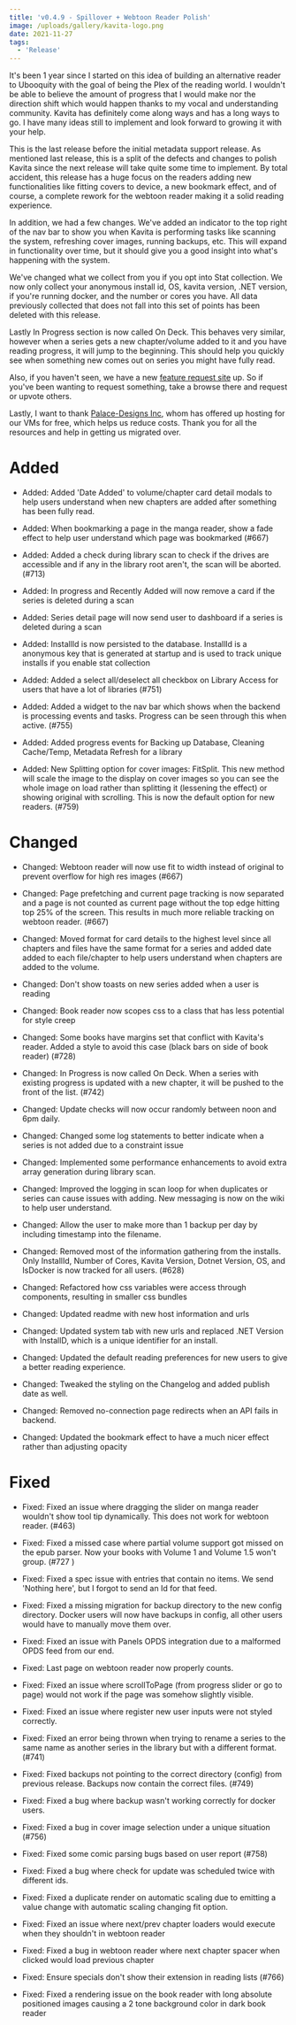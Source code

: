 ```yaml
---
title: 'v0.4.9 - Spillover + Webtoon Reader Polish'
image: /uploads/gallery/kavita-logo.png
date: 2021-11-27
tags:
  - 'Release'
---
```


It's been 1 year since I started on this idea of building an alternative reader to Ubooquity with the goal of being the Plex of the reading world. I wouldn't be able to believe the amount of progress that I would make nor the direction shift which would happen thanks to my vocal and understanding community. Kavita has definitely come along ways and has a long ways to go. I have many ideas still to implement and look forward to growing it with your help. 



This is the last release before the initial metadata support release. As mentioned last release, this is a split of the defects and changes to polish Kavita since the next release will take quite some time to implement. By total accident, this release has a huge focus on the readers adding new functionalities like fitting covers to device, a new bookmark effect, and of course, a complete rework for the webtoon reader making it a solid reading experience.



In addition, we had a few changes. We've added an indicator to the top right of the nav bar to show you when Kavita is performing tasks like scanning the system, refreshing cover images, running backups, etc. This will expand in functionality over time, but it should give you a good insight into what's happening with the system. 



We've changed what we collect from you if you opt into Stat collection. We now only collect your anonymous install id, OS, kavita version, .NET version, if you're running docker, and the number or cores you have. All data previously collected that does not fall into this set of points has been deleted with this release. 



Lastly In Progress section is now called On Deck. This behaves very similar, however when a series gets a new chapter/volume added to it and you have reading progress, it will jump to the beginning. This should help you quickly see when something new comes out on series you might have fully read. 



Also, if you haven't seen, we have a new [feature request site](https://feats.kavitareader.com) up. So if you've been wanting to request something, take a browse there and request or upvote others. 



Lastly, I want to thank [Palace-Designs Inc](https://www.palace-designs.com/), whom has offered up hosting for our VMs for free, which helps us reduce costs. Thank you for all the resources and help in getting us migrated over. 



# Added

- Added: Added 'Date Added' to volume/chapter card detail modals to help users understand when new chapters are added after something has been fully read.

- Added: When bookmarking a page in the manga reader, show a fade effect to help user understand which page was bookmarked (#667)

- Added: Added a check during library scan to check if the drives are accessible and if any in the library root aren't, the scan will be aborted. (#713)

- Added: In progress and Recently Added will now remove a card if the series is deleted during a scan

- Added: Series detail page will now send user to dashboard if a series is deleted during a scan

- Added: InstallId is now persisted to the database. InstallId is a anonymous key that is generated at startup and is used to track unique installs if you enable stat collection

- Added: Added a select all/deselect all checkbox on Library Access for users that have a lot of libraries (#751)

- Added: Added a widget to the nav bar which shows when the backend is processing events and tasks. Progress can be seen through this when active. (#755)

- Added: Added progress events for Backing up Database, Cleaning Cache/Temp, Metadata Refresh for a library

- Added: New Splitting option for cover images: FitSplit. This new method will scale the image to the display on cover images so you can see the whole image on load rather than splitting it (lessening the effect) or showing original with scrolling. This is now the default option for new readers. (#759)



# Changed

- Changed: Webtoon reader will now use fit to width instead of original to prevent overflow for high res images (#667)

- Changed: Page prefetching and current page tracking is now separated and a page is not counted as current page without the top edge hitting top 25% of the screen. This results in much more reliable tracking on webtoon reader. (#667)

- Changed: Moved format for card details to the highest level since all chapters and files have the same format for a series and added date added to each file/chapter to help users understand when chapters are added to the volume.

- Changed: Don't show toasts on new series added when a user is reading

- Changed: Book reader now scopes css to a class that has less potential for style creep

- Changed: Some books have margins set that conflict with Kavita's reader. Added a style to avoid this case (black bars on side of book reader) (#728)

- Changed: In Progress is now called On Deck. When a series with existing progress is updated with a new chapter, it will be pushed to the front of the list. (#742)

- Changed: Update checks will now occur randomly between noon and 6pm daily.

- Changed: Changed some log statements to better indicate when a series is not added due to a constraint issue

- Changed: Implemented some performance enhancements to avoid extra array generation during library scan.

- Changed: Improved the logging in scan loop for when duplicates or series can cause issues with adding. New messaging is now on the wiki to help user understand.

- Changed: Allow the user to make more than 1 backup per day by including timestamp into the filename.

- Changed: Removed most of the information gathering from the installs. Only InstallId, Number of Cores, Kavita Version, Dotnet Version, OS, and IsDocker is now tracked for all users. (#628)

- Changed: Refactored how css variables were access through components, resulting in smaller css bundles

- Changed: Updated readme with new host information and urls

- Changed: Updated system tab with new urls and replaced .NET Version with InstallD, which is a unique identifier for an install.

- Changed: Updated the default reading preferences for new users to give a better reading experience.

- Changed: Tweaked the styling on the Changelog and added publish date as well.

- Changed: Removed no-connection page redirects when an API fails in backend.

- Changed: Updated the bookmark effect to have a much nicer effect rather than adjusting opacity





# Fixed

- Fixed: Fixed an issue where dragging the slider on manga reader wouldn't show tool tip dynamically. This does not work for webtoon reader. (#463)

- Fixed: Fixed a missed case where partial volume support got missed on the epub parser. Now your books with Volume 1 and Volume 1.5 won't group. (#727 )

- Fixed: Fixed a spec issue with entries that contain no items. We send 'Nothing here', but I forgot to send an Id for that feed.

- Fixed: Fixed a missing migration for backup directory to the new config directory. Docker users will now have backups in config, all other users would have to manually move them over.

- Fixed: Fixed an issue with Panels OPDS integration due to a malformed OPDS feed from our end.

- Fixed: Last page on webtoon reader now properly counts.

- Fixed: Fixed an issue where scrollToPage (from progress slider or go to page) would not work if the page was somehow slightly visible.

- Fixed: Fixed an issue where register new user inputs were not styled correctly.

- Fixed: Fixed an error being thrown when trying to rename a series to the same name as another series in the library but with a different format. (#741)

- Fixed: Fixed backups not pointing to the correct directory (config) from previous release. Backups now contain the correct files. (#749)

- Fixed: Fixed a bug where backup wasn't working correctly for docker users.

- Fixed: Fixed a bug in cover image selection under a unique situation (#756)

- Fixed: Fixed some comic parsing bugs based on user report (#758)

- Fixed: Fixed a bug where check for update was scheduled twice with different ids.

- Fixed: Fixed a duplicate render on automatic scaling due to emitting a value change with automatic scaling changing fit option.

- Fixed: Fixed an issue where next/prev chapter loaders would execute when they shouldn't in webtoon reader

- Fixed: Fixed a bug in webtoon reader where next chapter spacer when clicked would load previous chapter

- Fixed: Ensure specials don't show their extension in reading lists (#766)

- Fixed: Fixed a rendering issue on the book reader with long absolute positioned images causing a 2 tone background color in dark book reader

